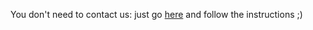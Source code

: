 You don't need to contact us: just go [here](https://djangogirls.org/account/password_reset/) and follow the instructions ;) 